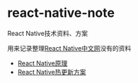 # react-native-note
React Native技术资料、方案
  
用来记录整理[React Native中文网](https://reactnative.cn/)没有的资料

- [React Native原理](./core/README.md)
- [React Native热更新方案](./hot-patch/README.md)
